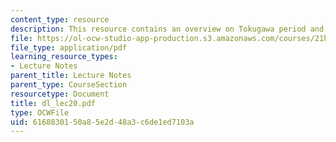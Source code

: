 ```yaml
---
content_type: resource
description: This resource contains an overview on Tokugawa period and woman's career.
file: https://ol-ocw-studio-app-production.s3.amazonaws.com/courses/21h-522-japan-in-the-age-of-the-samurai-history-and-film-fall-2006/6168830150a85e2d48a3c6de1ed7103a_dl_lec20.pdf
file_type: application/pdf
learning_resource_types:
- Lecture Notes
parent_title: Lecture Notes
parent_type: CourseSection
resourcetype: Document
title: dl_lec20.pdf
type: OCWFile
uid: 61688301-50a8-5e2d-48a3-c6de1ed7103a
---
```

